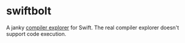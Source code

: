# swiftbolt
A janky [compiler explorer](godbolt.ord) for Swift. The real compiler explorer doesn't support code execution.
